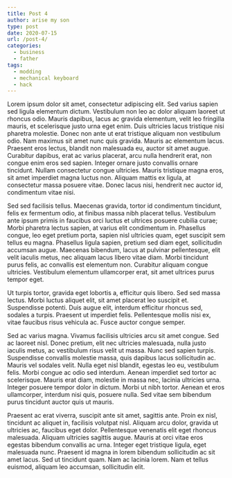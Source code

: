 ```yaml
---
title: Post 4
author: arise my son 
type: post
date: 2020-07-15
url: /post-4/
categories:
  - business
  - father
tags:
  - modding
  - mechanical keyboard
  - hack
---
```


Lorem ipsum dolor sit amet, consectetur adipiscing elit. Sed varius sapien sed ligula elementum dictum. Vestibulum non leo ac dolor aliquam laoreet ut rhoncus odio. Mauris dapibus, lacus ac gravida elementum, velit leo fringilla mauris, et scelerisque justo urna eget enim. Duis ultricies lacus tristique nisi pharetra molestie. Donec non ante ut erat tristique aliquam non vestibulum odio. Nam maximus sit amet nunc quis gravida. Mauris ac elementum lacus. Praesent eros lectus, blandit non malesuada eu, auctor sit amet augue. Curabitur dapibus, erat ac varius placerat, arcu nulla hendrerit erat, non congue enim eros sed sapien. Integer ornare justo convallis ornare tincidunt. Nullam consectetur congue ultricies. Mauris tristique magna eros, sit amet imperdiet magna luctus non. Aliquam mattis ex ligula, at consectetur massa posuere vitae. Donec lacus nisi, hendrerit nec auctor id, condimentum vitae nisi.

Sed sed facilisis tellus. Maecenas gravida, tortor id condimentum tincidunt, felis ex fermentum odio, at finibus massa nibh placerat tellus. Vestibulum ante ipsum primis in faucibus orci luctus et ultrices posuere cubilia curae; Morbi pharetra lectus sapien, at varius elit condimentum in. Phasellus congue, leo eget pretium porta, sapien nisl ultricies quam, eget suscipit sem tellus eu magna. Phasellus ligula sapien, pretium sed diam eget, sollicitudin accumsan augue. Maecenas bibendum, lacus at pulvinar pellentesque, elit velit iaculis metus, nec aliquam lacus libero vitae diam. Morbi tincidunt purus felis, ac convallis est elementum non. Curabitur aliquam congue ultricies. Vestibulum elementum ullamcorper erat, sit amet ultrices purus tempor eget.

Ut turpis tortor, gravida eget lobortis a, efficitur quis libero. Sed sed massa lectus. Morbi luctus aliquet elit, sit amet placerat leo suscipit et. Suspendisse potenti. Duis augue elit, interdum efficitur rhoncus sed, sodales a turpis. Praesent ut imperdiet felis. Pellentesque mollis nisi ex, vitae faucibus risus vehicula ac. Fusce auctor congue semper.

Sed ac varius magna. Vivamus facilisis ultricies arcu sit amet congue. Sed ac laoreet nisl. Donec pretium, elit nec ultricies malesuada, nulla justo iaculis metus, ac vestibulum risus velit ut massa. Nunc sed sapien turpis. Suspendisse convallis molestie massa, quis dapibus lacus sollicitudin ac. Mauris vel sodales velit. Nulla eget nisl blandit, egestas leo eu, vestibulum felis. Morbi congue ac odio sed interdum. Aenean imperdiet sed tortor ac scelerisque. Mauris erat diam, molestie in massa nec, lacinia ultricies urna. Integer posuere tempor dolor in dictum. Morbi ut nibh tortor. Aenean et eros ullamcorper, interdum nisi quis, posuere nulla. Sed vitae sem bibendum purus tincidunt auctor quis ut mauris.

Praesent ac erat viverra, suscipit ante sit amet, sagittis ante. Proin ex nisl, tincidunt ac aliquet in, facilisis volutpat nisl. Aliquam arcu dolor, gravida ut ultricies ac, faucibus eget dolor. Pellentesque venenatis elit eget rhoncus malesuada. Aliquam ultricies sagittis augue. Mauris at orci vitae eros egestas bibendum convallis ac urna. Integer eget tristique ligula, eget malesuada nunc. Praesent id magna in lorem bibendum sollicitudin ac sit amet lacus. Sed ut tincidunt quam. Nam ac lacinia lorem. Nam et tellus euismod, aliquam leo accumsan, sollicitudin elit.
